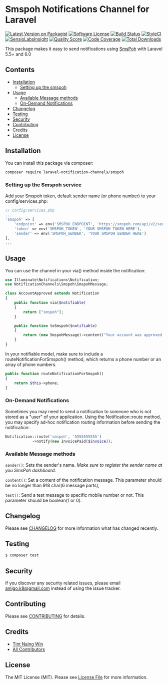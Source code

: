 # Smspoh Notifications Channel for Laravel

[![Latest Version on Packagist](https://img.shields.io/packagist/v/laravel-notification-channels/smspoh.svg?style=flat-square)](https://packagist.org/packages/laravel-notification-channels/smspoh)
[![Software License](https://img.shields.io/badge/license-MIT-brightgreen.svg?style=flat-square)](LICENSE.md)
[![Build Status](https://img.shields.io/travis/laravel-notification-channels/smspoh/master.svg?style=flat-square)](https://travis-ci.org/laravel-notification-channels/smspoh)
[![StyleCI](https://styleci.io/repos/:style_ci_id/shield)](https://styleci.io/repos/:style_ci_id)
[![SensioLabsInsight](https://img.shields.io/sensiolabs/i/:sensio_labs_id.svg?style=flat-square)](https://insight.sensiolabs.com/projects/:sensio_labs_id)
[![Quality Score](https://img.shields.io/scrutinizer/g/laravel-notification-channels/smspoh.svg?style=flat-square)](https://scrutinizer-ci.com/g/laravel-notification-channels/smspoh)
[![Code Coverage](https://img.shields.io/scrutinizer/coverage/g/laravel-notification-channels/smspoh/master.svg?style=flat-square)](https://scrutinizer-ci.com/g/laravel-notification-channels/smspoh/?branch=master)
[![Total Downloads](https://img.shields.io/packagist/dt/laravel-notification-channels/smspoh.svg?style=flat-square)](https://packagist.org/packages/laravel-notification-channels/smspoh)

This package makes it easy to send notifications using [SmsPoh](https://smspoh.com/) with Laravel 5.5+ and 6.0

## Contents

- [Installation](#installation)
	- [Setting up the smspoh](#setting-up-the-smspoh-service)
- [Usage](#usage)
	- [Available Message methods](#available-message-methods)
	- [ On-Demand Notifications](#on-demand-notifications)
- [Changelog](#changelog)
- [Testing](#testing)
- [Security](#security)
- [Contributing](#contributing)
- [Credits](#credits)
- [License](#license)


## Installation

You can install this package via composer:
``` bash
composer require laravel-notification-channels/smspoh
```

### Setting up the Smspoh service

Add your Smspoh token, default sender name (or phone number) to your config/services.php:

```php
// config/services.php
...
'smspoh' => [
    'endpoint' => env('SMSPOH_ENDPOINT', 'https://smspoh.com/api/v2/send'),
    'token' => env('SMSPOH_TOKEN', 'YOUR SMSPOH TOKEN HERE'),
    'sender' => env('SMSPOH_SENDER', 'YOUR SMSPOH SENDER HERE')
],
...
```

## Usage

You can use the channel in your via() method inside the notification:

```php
use Illuminate\Notifications\Notification;
use NotificationChannels\Smspoh\SmspohMessage;

class AccountApproved extends Notification
{
    public function via($notifiable)
    {
        return ["smspoh"];
    }

    public function toSmspoh($notifiable)
    {
        return (new SmspohMessage)->content("Your account was approved!");       
    }
}
```

In your notifiable model, make sure to include a routeNotificationForSmspoh() method, which returns a phone number or an array of phone numbers.

```php
public function routeNotificationForSmspoh()
{
    return $this->phone;
}
```
### On-Demand Notifications
Sometimes you may need to send a notification to someone who is not stored as a "user" of your application. Using the Notification::route method, you may specify ad-hoc notification routing information before sending the notification:

```php
Notification::route('smspoh', '5555555555')                      
            ->notify(new InvoicePaid($invoice));
```
### Available Message methods

`sender()`: Sets the sender's name. *Make sure to register the sender name at you SmsPoh dashboard.*

`content()`: Set a content of the notification message. This parameter should be no longer than 918 char(6 message parts),

`test()`: Send a test message to specific mobile number or not. This parameter should be boolean(1 or 0).
## Changelog

Please see [CHANGELOG](CHANGELOG.md) for more information what has changed recently.

## Testing

``` bash
$ composer test
```

## Security

If you discover any security related issues, please email amigo.k8@gmail.com instead of using the issue tracker.

## Contributing

Please see [CONTRIBUTING](CONTRIBUTING.md) for details.

## Credits

- [Tint Naing Win](https://github.com/tintnaingwinn)
- [All Contributors](../../contributors)

## License

The MIT License (MIT). Please see [License File](LICENSE.md) for more information.
